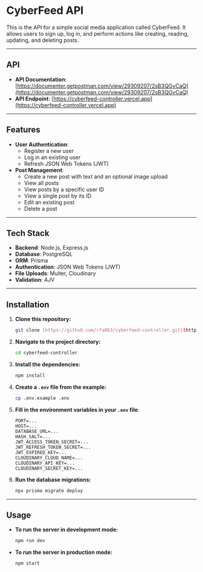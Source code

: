 # CyberFeed API

This is the API for a simple social media application called CyberFeed. It allows users to sign up, log in, and perform actions like creating, reading, updating, and deleting posts.

---
## API

* **API Documentation**: [https://documenter.getpostman.com/view/29309207/2sB3QGvCaQ](https://documenter.getpostman.com/view/29309207/2sB3QGvCaQ)
* **API Endpoint**: [https://cyberfeed-controller.vercel.app](https://cyberfeed-controller.vercel.app)

---
## Features

* **User Authentication**:
    * Register a new user
    * Log in an existing user
    * Refresh JSON Web Tokens (JWT)
* **Post Management**:
    * Create a new post with text and an optional image upload
    * View all posts
    * View posts by a specific user ID
    * View a single post by its ID
    * Edit an existing post
    * Delete a post

---

## Tech Stack

* **Backend**: Node.js, Express.js
* **Database**: PostgreSQL
* **ORM**: Prisma
* **Authentication**: JSON Web Tokens (JWT)
* **File Uploads**: Multer, Cloudinary
* **Validation**: AJV

---

## Installation

1.  **Clone this repository:**

    ```bash
    git clone [https://github.com/rfa863/cyberfeed-controller.git](https://github.com/rfa863/cyberfeed-controller.git)
    ```

2.  **Navigate to the project directory:**

    ```bash
    cd cyberfeed-controller
    ```

3.  **Install the dependencies:**

    ```bash
    npm install
    ```

4.  **Create a `.env` file from the example:**

    ```bash
    cp .env.example .env
    ```

5.  **Fill in the environment variables in your `.env` file**:

    ```
    PORT=...
    HOST=...
    DATABASE_URL=...
    HASH_SALT=...
    JWT_ACCESS_TOKEN_SECRET=...
    JWT_REFRESH_TOKEN_SECRET=...
    JWT_EXPIRED_KEY=...
    CLOUDINARY_CLOUD_NAME=...
    CLOUDINARY_API_KEY=...
    CLOUDINARY_SECRET_KEY=...
    ```

6.  **Run the database migrations:**

    ```bash
    npx prisma migrate deploy
    ```

---

## Usage

* **To run the server in development mode:**

    ```bash
    npm run dev
    ```

* **To run the server in production mode:**

    ```bash
    npm start
    ```
